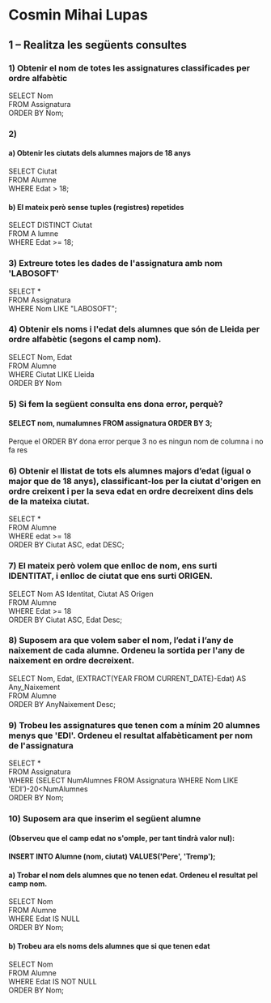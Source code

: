 # Cosmin Mihai Lupas

## 1 – Realitza les següents consultes

### 1) Obtenir el nom de totes les assignatures classificades per ordre alfabètic
SELECT Nom  <br/>
FROM Assignatura <br/>
ORDER BY Nom;<br/>

### 2) 
   #### a) Obtenir les ciutats dels alumnes majors de 18 anys
   SELECT Ciutat <br/>
   FROM Alumne <br/>
   WHERE Edat > 18;<br/>
   
   #### b) El mateix però sense tuples (registres) repetides
   SELECT DISTINCT Ciutat <br/>
   FROM A lumne <br/>
   WHERE Edat >= 18;<br/>
   
### 3) Extreure totes les dades de l'assignatura amb nom 'LABOSOFT'
SELECT * <br/>
FROM Assignatura <br/>
WHERE Nom LIKE "LABOSOFT";<br/>

### 4) Obtenir els noms i l'edat dels alumnes que són de Lleida per ordre alfabètic (segons el camp nom).
SELECT Nom, Edat <br/>
FROM Alumne <br/>
WHERE Ciutat LIKE Lleida <br/>
ORDER BY Nom<br/>

### 5) Si fem la següent consulta ens dona error, perquè?
   #### SELECT nom, numalumnes FROM assignatura ORDER BY 3;
Perque el ORDER BY dona error perque 3 no es ningun nom de columna i no fa res  <br/>

### 6) Obtenir el llistat de tots els alumnes majors d’edat (igual o major que de 18 anys), classificant-los per la ciutat d'origen en ordre creixent i per la seva edat en ordre decreixent dins dels de la mateixa ciutat.
SELECT * <br/>
FROM Alumne <br/>
WHERE edat >= 18 <br/>
ORDER BY  Ciutat ASC, edat DESC; <br/>

### 7) El mateix però volem que enlloc de nom, ens surti IDENTITAT, i enlloc de ciutat que ens surti ORIGEN.
SELECT Nom AS Identitat, Ciutat AS Origen <br/>
FROM Alumne <br/>
WHERE Edat >= 18 <br/>
ORDER BY Ciutat ASC, Edat Desc; <br/>

### 8) Suposem ara que volem saber el nom, l’edat i l’any de naixement de cada alumne. Ordeneu la sortida per l'any de naixement en ordre decreixent.
SELECT Nom, Edat, (EXTRACT(YEAR FROM CURRENT_DATE)-Edat) AS Any_Naixement <br/>
FROM Alumne <br/>
ORDER BY AnyNaixement Desc; <br/>

### 9) Trobeu les assignatures que tenen com a mínim 20 alumnes menys que 'EDI'. Ordeneu el resultat alfabèticament per nom de l'assignatura
SELECT * <br/> 
FROM Assignatura <br/>
WHERE (SELECT NumAlumnes FROM Assignatura WHERE Nom LIKE 'EDI')-20<NumAlumnes <br/>
ORDER BY Nom; <br/>

### 10) Suposem ara que inserim el següent alumne 
#### (Observeu que el camp edat no s'omple, per tant tindrà valor nul):
#### INSERT INTO Alumne (nom, ciutat) VALUES('Pere', 'Tremp');
#### a) Trobar el nom dels alumnes que no tenen edat. Ordeneu el resultat pel camp nom.
SELECT Nom <br/>
FROM Alumne <br/> 
WHERE Edat IS NULL  <br/>
ORDER BY Nom; <br/>

#### b) Trobeu ara els noms dels alumnes que si que tenen edat
SELECT Nom <br/>
FROM Alumne <br/>
WHERE Edat IS NOT NULL <br/>
ORDER BY Nom; <br/>
